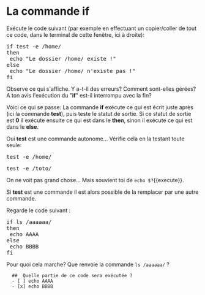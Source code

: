# La commande if

Exécute le code suivant (par exemple en effectuant un copier/coller de tout ce code, dans le terminal de cette fenêtre, ici à droite):
<pre>
if test -e /home/
then
 echo "Le dossier /home/ existe !"
else
 echo "Le dossier /home/ n'existe pas !"
fi
</pre>

Observe ce qui s'affiche. Y a-t-il des erreurs? Comment sont-elles gérées? A ton avis l'exécution du "**if**" est-il interrompu avec la fin? 

Voici ce qui se passe:
La commande **if**  exécute ce qui est écrit juste après (ici la commande  **test**), puis teste le statut de sortie. Si ce statut de sortie est **0** il exécute ensuite ce qui est dans le **then**, sinon il exécute ce qui est dans le **else**.

Oui **test** est une commande autonome... Vérifie cela en la testant toute seule: 
 
<pre>
test -e /home/
</pre>

<pre>
test -e /toto/
</pre>

On ne voit pas grand chose... Mais souvient toi de `echo $?`{{execute}}.


Si  **test** est une commande il est alors possible de la remplacer par une autre commande.

Regarde le code suivant :

<pre>
if ls /aaaaaa/
then
 echo AAAA
else
 echo BBBB
fi
</pre>

Pour quoi cela marche? Que renvoie la commande `ls /aaaaaa/` ?

```{quizdown} 
  ##  Quelle partie de ce code sera exécutée ? 
  - [ ] echo AAAA
  - [x] echo BBBB
